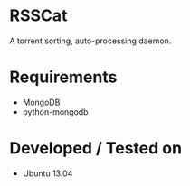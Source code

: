 RSSCat
======

A torrent sorting, auto-processing daemon.

Requirements
============

* MongoDB
* python-mongodb

Developed / Tested on
=====================

* Ubuntu 13.04
